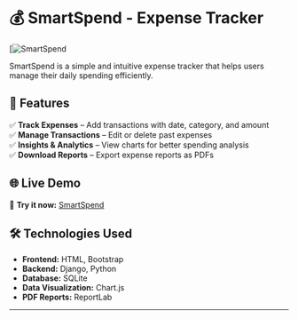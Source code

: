 # 💰 SmartSpend - Expense Tracker  

[![SmartSpend](https://smartspend-swkl.onrender.com/)

SmartSpend is a simple and intuitive expense tracker that helps users manage their daily spending efficiently.  

## 🚀 Features  
✅ **Track Expenses** – Add transactions with date, category, and amount  
✅ **Manage Transactions** – Edit or delete past expenses  
✅ **Insights & Analytics** – View charts for better spending analysis  
✅ **Download Reports** – Export expense reports as PDFs  

## 🌐 Live Demo  
🔗 **Try it now:** [SmartSpend](https://smartspend-swkl.onrender.com/)

## 🛠️ Technologies Used  
- **Frontend:** HTML, Bootstrap  
- **Backend:** Django, Python  
- **Database:** SQLite  
- **Data Visualization:** Chart.js  
- **PDF Reports:** ReportLab  

---
